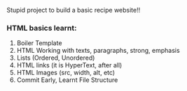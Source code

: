 Stupid project to build a basic recipe website!!

### HTML basics learnt:

1. Boiler Template
2. HTML Working with texts, paragraphs, strong, emphasis
3. Lists (Ordered, Unordered)
4. HTML links (it is HyperText, after all)
5. HTML Images (src, width, alt, etc)
6. Commit Early, Learnt File Structure

